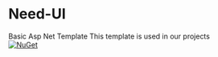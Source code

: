 # Need-UI
Basic Asp Net Template 
This template is used in our projects  
[![NuGet](https://img.shields.io/nuget/v/Nuget.Core.svg)](https://www.nuget.org/packages/Need.UI/)

